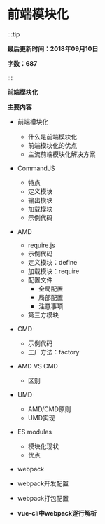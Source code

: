 # 前端模块化

:::tip

**最后更新时间：2018年09月10日**

**字数：687**

:::


**前端模块化**

**主要内容**

* 前端模块化
    * 什么是前端模块化
    * 前端模块化的优点
    * 主流前端模块化解决方案

* CommandJS
    * 特点
    * 定义模块
    * 输出模块
    * 加载模块
    * 示例代码

* AMD
    * require.js
    * 示例代码
    * 定义模块：define
    * 加载模块：require
    * 配置文件
        * 全局配置
        * 局部配置
        * 注意事项
    * 第三方模块

* CMD
    * 示例代码
    * 工厂方法：factory

* AMD VS CMD
    * 区别

* UMD
    * AMD/CMD原则
    * UMD实现

* ES modules
    * 模块化现状
    * 优点

* webpack
* webpack开发配置
* webpack打包配置
* **vue-cli中webpack逐行解析**